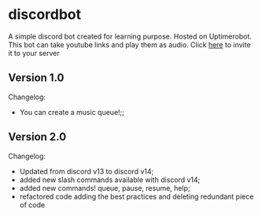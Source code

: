 # discordbot
A simple discord bot created for learning purpose. Hosted on Uptimerobot.
This bot can take youtube links and play them as audio.
Click [here](https://discord.com/oauth2/authorize?client_id=904003512927653899&scope=bot&permissions=3147776) to invite it to your server 

## Version 1.0
Changelog:
<ul>
  <li> You can create a music queue!;; </li>
</ul>

## Version 2.0
Changelog:
<ul>
  <li> Updated from discord v13 to discord v14; </li>
  <li> added new slash commands available with discord v14; </li>
  <li> added new commands! queue, pause, resume, help; </li>
  <li> refactored code adding the best practices and deleting redundant piece of code </li>
</ul>
